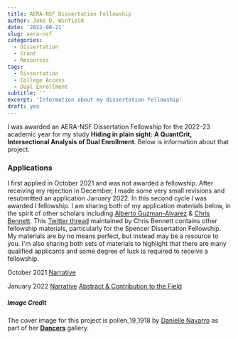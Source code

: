 ```yaml
---
title: AERA-NSF Dissertation Fellowship
author: Jake D. Winfield
date: '2022-08-21'
slug: aera-nsf
categories:
  - Dissertation
  - Grant
  - Resources
tags:
  - Dissertation
  - College Access
  - Dual Enrollment
subtitle: ''
excerpt: 'Information about my dissertation fellowship'
draft: yes
---
```

I was awarded an AERA-NSF Dissertation Fellowship for the 2022-23 academic year for my study **Hiding in plain sight: A QuantCrit, Intersectional Analysis of Dual Enrollment**. Below is information about that project. 

### Applications

I first applied in October 2021 and was not awarded a fellowship. After receiving my rejection in December, I made some very small revisions and resubmitted an application January 2022. In this second cycle I was awarded I fellowship. I am sharing both of my application materials below, in the spirit of other scholars including [Alberto Guzman-Alvarez](https://albertoguz.com/resources/) & [Chris Bennett](https://chrisbennettedu.com/home-2/resources/). This [Twitter thread](https://twitter.com/ChrisBennettEdu/status/1430567863367184386) maintained by Chris Bennett contains other fellowship materials, particularly for the Spencer Dissertation Fellowship. My materials are by no means perfect, but instead may be a resource to you. I'm also sharing both sets of materials to highlight that there are many qualified applicants and some degree of luck is required to receive a fellowship.

October 2021 [Narrative](Winfield_DP202110.pdf)

January 2022 [Narrative](Winfield_DP202201.pdf) [Abstract & Contribution to the Field](Winfield_Abstract_202201.pdf)

##### Image Credit
The cover image for this project is pollen_19_1918 by [Danielle Navarro](https://twitter.com/djnavarro) as part of her [**Dancers**](https://art.djnavarro.net/gallery/cards/) gallery.
